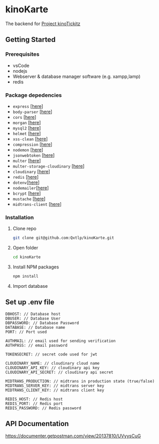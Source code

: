 # kinoKarte

The backend for [Project kinoTickitz](https://github.com/zen-jaelani/kinoTickitz)

## Getting Started

### Prerequisites

- vsCode
- nodejs
- Webserver & database manager software (e.g. xampp,lamp)
- redis

### Package depedencies

- `express` [[here](https://www.npmjs.com/package/express)]
- `body-parser` [[here](https://www.npmjs.com/package/body-parser)]
- `cors` [[here](https://www.npmjs.com/package/cors)]
- `morgan` [[here](https://www.npmjs.com/package/morgan)]
- `mysql2` [[here](https://www.npmjs.com/package/mysql2)]
- `helmet` [[here](https://www.npmjs.com/package/helmet)]
- `xss-clean` [[here](https://www.npmjs.com/package/xss-clean)]
- `compression` [[here](https://www.npmjs.com/package/compression)]
- `nodemon` [[here](https://www.npmjs.com/package/nodemon)]
- `jsonwebtoken` [[here](https://www.npmjs.com/package/jsonwebtoken)]
- `multer` [[here](https://www.npmjs.com/package/multer)]
- `multer-storage-cloudinary` [[here](https://www.npmjs.com/package/multer-storage-cloudinary)]
- `cloudinary` [[here](https://www.npmjs.com/package/cloudinary)]
- `redis` [[here](https://www.npmjs.com/package/redis)]
- `dotenv`[[here](https://www.npmjs.com/package/dotenv)]
- `nodemailer`[[here](https://www.npmjs.com/package/nodemailer)]
- `bcrypt` [[here](https://www.npmjs.com/package/bcrypt)]
- `mustache` [[here](https://www.npmjs.com/package/mustache)]
- `midtrans-client` [[here](https://www.npmjs.com/package/midtrans-client)]

### Installation

1. Clone repo
   ```sh
   git clone git@github.com:Qxtlp/kinoKarte.git
   ```
2. Open folder
   ```sh
   cd kinoKarte
   ```
3. Install NPM packages
   ```sh
   npm install
   ```
4. Import database

## Set up .env file

```
DBHOST: // Database host
DBUSER: // Database User
DBPASSWORD: // Database Password
DATABASE: // Database name
PORT: // Port used

AUTHMAIL: // email used for sending verification
AUTHPASS: // email password

TOKENSECRET: // secret code used for jwt

CLOUDINARY_NAME: // cloudinary cloud name
CLOUDINARY_API_KEY: // cloudinary api key
CLOUDINARY_API_SECRET: // cloudinary api secret

MIDTRANS_PRODUCTION: // midtrans in production state (true/false)
MIDTRANS_SERVER_KEY: // midtrans server key
MIDTRANS_CLIENT_KEY: // midtrans client key

REDIS_HOST: // Redis host
REDIS_PORT: // Redis port
REDIS_PASSWORD: // Redis password
```

## API Documentation

https://documenter.getpostman.com/view/20137810/UVyysCuG
